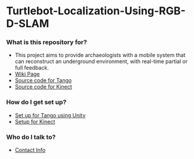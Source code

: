 # Turtlebot-Localization-Using-RGB-D-SLAM

### What is this repository for? ###

* This project aims to provide archaeologists with a mobile system that can reconstruct an underground environment, with real-time partial or full feedback.
* [Wiki Page](https://bitbucket.org/cse145237d3dreconstruction/3d-reconstruction/wiki/Home)
* [Source code for Tango](https://github.com/ssl024/TangoMapper)
* [Source code for Kinect](https://bitbucket.org/cse145237d3dreconstruction/3d-reconstruction/src/2041ced88c51465708d8e32cb05b581b57dfba23/?at=kinect)

### How do I get set up? ###
* [Set up for Tango using Unity](https://bitbucket.org/cse145237d3dreconstruction/3d-reconstruction/wiki/Set%20Up%20Instructions%20(Project%20Tango%20Unity)) 
* [Setup for Kinect](https://bitbucket.org/cse145237d3dreconstruction/3d-reconstruction/wiki/Set%20up%20for%20Kinect)

### Who do I talk to? ###

* [Contact Info](https://bitbucket.org/cse145237d3dreconstruction/3d-reconstruction/wiki/Team%20Members)
